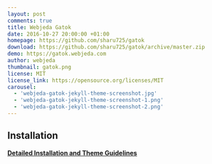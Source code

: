 ```yaml
---
layout: post
comments: true
title: Webjeda Gatok
date: 2016-10-27 20:00:00 +01:00
homepage: https://github.com/sharu725/gatok
download: https://github.com/sharu725/gatok/archive/master.zip
demo: https://gatok.webjeda.com
author: webjeda
thumbnail: gatok.png
license: MIT
license_link: https://opensource.org/licenses/MIT
carousel:
  - 'webjeda-gatok-jekyll-theme-screenshot.jpg'
  - 'webjeda-gatok-jekyll-theme-screenshot-1.png'
  - 'webjeda-gatok-jekyll-theme-screenshot-2.png'
---
```


## Installation

[**Detailed Installation and Theme Guidelines**](https://blog.webjeda.com/jekyll-themes/gatok/)
